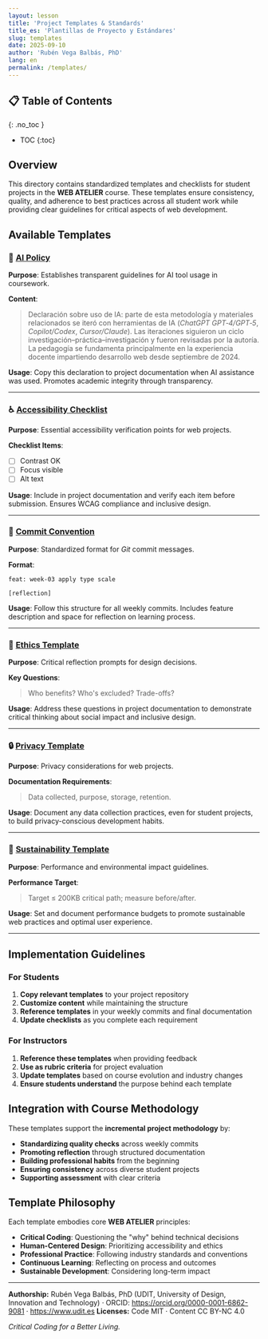 ```yaml
---
layout: lesson
title: 'Project Templates & Standards'
title_es: 'Plantillas de Proyecto y Estándares'
slug: templates
date: 2025-09-10
author: 'Rubén Vega Balbás, PhD'
lang: en
permalink: /templates/
---
```


## 📋 Table of Contents

{: .no_toc }

<!-- prettier-ignore-start -->

- TOC
{:toc}

<!-- prettier-ignore-end -->

## Overview

This directory contains standardized templates and checklists for student projects in the **WEB ATELIER** course. These templates ensure consistency, quality, and adherence to best practices across all student work while providing clear guidelines for critical aspects of web development.

## Available Templates

### 🤖 [AI Policy](AI_POLICY.md)

**Purpose**: Establishes transparent guidelines for AI tool usage in coursework.

**Content**:

> Declaración sobre uso de IA: parte de esta metodología y materiales relacionados se iteró con herramientas de IA (_ChatGPT GPT‑4/GPT‑5_, _Copilot/Codex_, _Cursor/Claude_). Las iteraciones siguieron un ciclo investigación–práctica–investigación y fueron revisadas por la autoría. La pedagogía se fundamenta principalmente en la experiencia docente impartiendo desarrollo web desde septiembre de 2024.

**Usage**: Copy this declaration to project documentation when AI assistance was used. Promotes academic integrity through transparency.

---

### ♿ [Accessibility Checklist](ACCESSIBILITY.md)

**Purpose**: Essential accessibility verification points for web projects.

**Checklist Items**:

- [ ] Contrast OK
- [ ] Focus visible
- [ ] Alt text

**Usage**: Include in project documentation and verify each item before submission. Ensures WCAG compliance and inclusive design.

---

### 📝 [Commit Convention](COMMIT_CONVENTION.md)

**Purpose**: Standardized format for _Git_ commit messages.

**Format**:

```
feat: week-03 apply type scale

[reflection]
```

**Usage**: Follow this structure for all weekly commits. Includes feature description and space for reflection on learning process.

---

### 🤔 [Ethics Template](ETHICS.md)

**Purpose**: Critical reflection prompts for design decisions.

**Key Questions**:

> Who benefits? Who's excluded? Trade-offs?

**Usage**: Address these questions in project documentation to demonstrate critical thinking about social impact and inclusive design.

---

### 🔒 [Privacy Template](PRIVACY.md)

**Purpose**: Privacy considerations for web projects.

**Documentation Requirements**:

> Data collected, purpose, storage, retention.

**Usage**: Document any data collection practices, even for student projects, to build privacy-conscious development habits.

---

### 🌱 [Sustainability Template](SUSTAINABILITY.md)

**Purpose**: Performance and environmental impact guidelines.

**Performance Target**:

> Target ≤ 200KB critical path; measure before/after.

**Usage**: Set and document performance budgets to promote sustainable web practices and optimal user experience.

---

## Implementation Guidelines

### For Students

1. **Copy relevant templates** to your project repository
2. **Customize content** while maintaining the structure
3. **Reference templates** in your weekly commits and final documentation
4. **Update checklists** as you complete each requirement

### For Instructors

1. **Reference these templates** when providing feedback
2. **Use as rubric criteria** for project evaluation
3. **Update templates** based on course evolution and industry changes
4. **Ensure students understand** the purpose behind each template

## Integration with Course Methodology

These templates support the **incremental project methodology** by:

- **Standardizing quality checks** across weekly commits
- **Promoting reflection** through structured documentation
- **Building professional habits** from the beginning
- **Ensuring consistency** across diverse student projects
- **Supporting assessment** with clear criteria

## Template Philosophy

Each template embodies core **WEB ATELIER** principles:

- **Critical Coding**: Questioning the "why" behind technical decisions
- **Human-Centered Design**: Prioritizing accessibility and ethics
- **Professional Practice**: Following industry standards and conventions
- **Continuous Learning**: Reflecting on process and outcomes
- **Sustainable Development**: Considering long-term impact

---

**Authorship:** Rubén Vega Balbás, PhD (UDIT, University of Design, Innovation and Technology) · ORCID: <https://orcid.org/0000-0001-6862-9081> · <https://www.udit.es>
**Licenses:** Code MIT · Content CC BY-NC 4.0

_Critical Coding for a Better Living._

